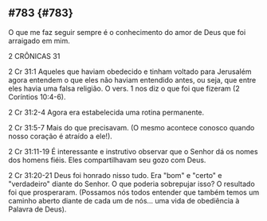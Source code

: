 ## #783 {#783}

O que me faz seguir sempre é o conhecimento do amor de Deus que foi arraigado em mim.

2 CRÔNICAS 31

2 Cr 31:1 Aqueles que haviam obedecido e tinham voltado para Jerusalém agora entendem o que eles não haviam entendido antes, ou seja, que entre eles havia uma falsa religião. O vers. 1 nos diz o que foi que fizeram (2 Coríntios 10:4-6).

2 Cr 31:2-4 Agora era estabelecida uma rotina permanente.

2 Cr 31:5-7 Mais do que precisavam. (O mesmo acontece conosco quando nosso coração é atraído a ele!).

2 Cr 31:11-19 É interessante e instrutivo observar que o Senhor dá os nomes dos homens fiéis. Eles compartilhavam seu gozo com Deus.

2 Cr 31:20-21 Deus foi honrado nisso tudo. Era &quot;bom&quot; e &quot;certo&quot; e &quot;verdadeiro&quot; diante do Senhor. O que poderia sobrepujar isso? O resultado foi que prosperaram. (Possamos nós todos entender que também temos um caminho aberto diante de cada um de nós... uma vida de obediência à Palavra de Deus).